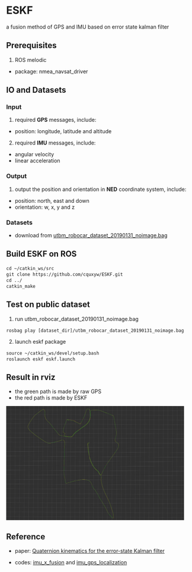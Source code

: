 # ESKF

a fusion method of GPS and IMU based on error state kalman filter

## Prerequisites

1. ROS melodic

- package: nmea_navsat_driver

## IO and Datasets

### Input

1. required **GPS** messages, include:

  - position: longitude, latitude and altitude

2. required **IMU** messages, include:
  
  - angular velocity
  - linear acceleration
  
### Output

1. output the position and orientation in **NED** coordinate system, include:

  - position: north, east and down
  - orientation: w, x, y and z
  
### Datasets

- download from [utbm_robocar_dataset_20190131_noimage.bag](https://drive.utbm.fr/s/H4fH99RH8YwywY3)

## Build ESKF on ROS

```
cd ~/catkin_ws/src
git clone https://github.com/cquxyw/ESKF.git
cd ../
catkin_make
```

## Test on public dataset

1. run utbm_robocar_dataset_20190131_noimage.bag

```
rosbag play [dataset_dir]/utbm_robocar_dataset_20190131_noimage.bag
```

2. launch eskf package

```
source ~/catkin_ws/devel/setup.bash
roslaunch eskf eskf.launch
```

## Result in rviz
- the green path is made by raw GPS
- the red path is made by ESKF

<img src="./result/eskf_test_rviz.png" width=480>

## Reference

- paper: [Quaternion kinematics for the error-state Kalman filter](https://arxiv.org/abs/1711.02508)

- codes: [imu_x_fusion](https://github.com/cggos/imu_x_fusion.git) and [imu_gps_localization](https://github.com/ydsf16/imu_gps_localization.git)
